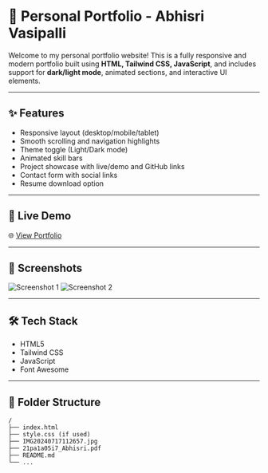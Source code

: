 # 🚀 Personal Portfolio - Abhisri Vasipalli

Welcome to my personal portfolio website! This is a fully responsive and modern portfolio built using **HTML, Tailwind CSS, JavaScript**, and includes support for **dark/light mode**, animated sections, and interactive UI elements.

---

## ✨ Features

- Responsive layout (desktop/mobile/tablet)
- Smooth scrolling and navigation highlights
- Theme toggle (Light/Dark mode)
- Animated skill bars
- Project showcase with live/demo and GitHub links
- Contact form with social links
- Resume download option

---

## 🔗 Live Demo

🌐 [View Portfolio](https://yourusername.github.io/your-repo-name)

---

## 📸 Screenshots

![Screenshot 1](screenshots/home.png)
![Screenshot 2](screenshots/projects.png)

---

## 🛠️ Tech Stack

- HTML5
- Tailwind CSS
- JavaScript
- Font Awesome

---

## 📁 Folder Structure

```plaintext
/
├── index.html
├── style.css (if used)
├── IMG20240717112657.jpg
├── 21pa1a05i7_Abhisri.pdf
├── README.md
└── ...
